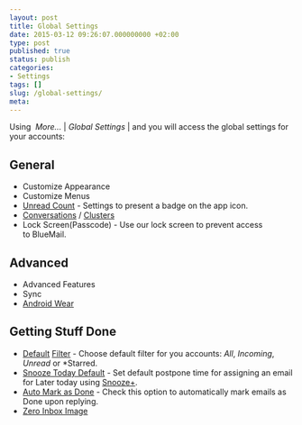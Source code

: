 ```yaml
---
layout: post
title: Global Settings
date: 2015-03-12 09:26:07.000000000 +02:00
type: post
published: true
status: publish
categories:
- Settings
tags: []
slug: /global-settings/
meta:
---
```


Using  *More...* \| *Global Settings* \| and you will access the global settings for your accounts:

## General

* Customize Appearance
* Customize Menus
* [Unread Count](/unread-count-badge-app-icon/) - Settings to present a badge on the app icon.
* [Conversations](/blue-mail-conversations-support/) / [Clusters](/what-are-clusters-and-how-to-use-them/)
* Lock Screen(Passcode) - Use our lock screen to prevent access to BlueMail.

## Advanced

* Advanced Features
* Sync
* [Android Wear](/android-wear-bluemail/)

## Getting Stuff Done

* [Default](/top-bar-left-triangle-menu/) [Filter](/top-bar-left-triangle-menu/) - Choose default filter for you accounts: *All*, *Incoming*, *Unread* or *Starred.
* [Snooze Today Default](/default-to-assign-an-email/) - Set default postpone time for assigning an email for Later today using [Snooze+](/how-to-configure-the-bottom-bar-actions/).
* [Auto Mark as Done](/mark-as-done/) - Check this option to automatically mark emails as Done upon replying.
* [Zero Inbox Image](/reach-a-zero-inbox/)